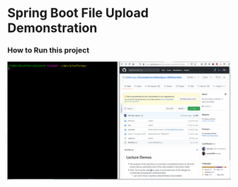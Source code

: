 # Spring Boot File Upload Demonstration

### How to Run this project
<a href="https://raw.githubusercontent.com/platformps/lecturedemos.fullstackjava-2020charlotte/master/java/2020Sept09/file-upload/demonstration.gif"><img src="./demonstration.gif"></a>
